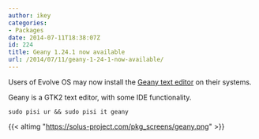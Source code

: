 ```yaml
---
author: ikey
categories:
- Packages
date: 2014-07-11T18:38:07Z
id: 224
title: Geany 1.24.1 now available
url: /2014/07/11/geany-1-24-1-now-available/
---
```


Users of Evolve OS may now install the [Geany text editor](http://geany.org/) on their systems.

Geany is a GTK2 text editor, with some IDE functionality.

```
sudo pisi ur && sudo pisi it geany
```

<!--more-->

{{< altimg "https://solus-project.com/pkg_screens/geany.png" >}}